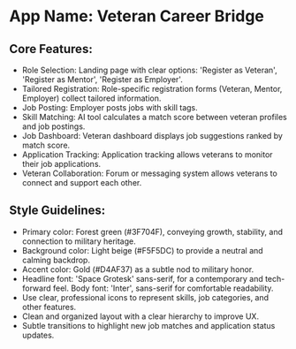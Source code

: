 # **App Name**: Veteran Career Bridge

## Core Features:

- Role Selection: Landing page with clear options: 'Register as Veteran', 'Register as Mentor', 'Register as Employer'.
- Tailored Registration: Role-specific registration forms (Veteran, Mentor, Employer) collect tailored information.
- Job Posting: Employer posts jobs with skill tags.
- Skill Matching: AI tool calculates a match score between veteran profiles and job postings.
- Job Dashboard: Veteran dashboard displays job suggestions ranked by match score.
- Application Tracking: Application tracking allows veterans to monitor their job applications.
- Veteran Collaboration: Forum or messaging system allows veterans to connect and support each other.

## Style Guidelines:

- Primary color: Forest green (#3F704F), conveying growth, stability, and connection to military heritage.
- Background color: Light beige (#F5F5DC) to provide a neutral and calming backdrop.
- Accent color: Gold (#D4AF37) as a subtle nod to military honor.
- Headline font: 'Space Grotesk' sans-serif, for a contemporary and tech-forward feel. Body font: 'Inter', sans-serif for comfortable readability.
- Use clear, professional icons to represent skills, job categories, and other features.
- Clean and organized layout with a clear hierarchy to improve UX.
- Subtle transitions to highlight new job matches and application status updates.